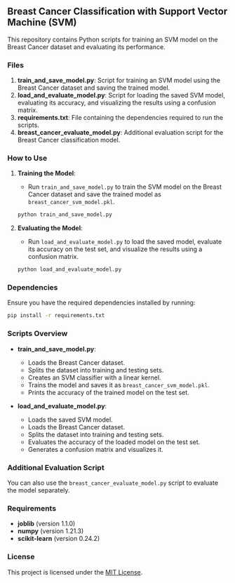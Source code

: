 ## Breast Cancer Classification with Support Vector Machine (SVM)

This repository contains Python scripts for training an SVM model on the Breast Cancer dataset and evaluating its performance.

### Files

1. **train_and_save_model.py**: Script for training an SVM model using the Breast Cancer dataset and saving the trained model.
2. **load_and_evaluate_model.py**: Script for loading the saved SVM model, evaluating its accuracy, and visualizing the results using a confusion matrix.
3. **requirements.txt**: File containing the dependencies required to run the scripts.
4. **breast_cancer_evaluate_model.py**: Additional evaluation script for the Breast Cancer classification model.

### How to Use

1. **Training the Model**:
   - Run `train_and_save_model.py` to train the SVM model on the Breast Cancer dataset and save the trained model as `breast_cancer_svm_model.pkl`.
   ```bash
   python train_and_save_model.py
   ```

2. **Evaluating the Model**:
   - Run `load_and_evaluate_model.py` to load the saved model, evaluate its accuracy on the test set, and visualize the results using a confusion matrix.
   ```bash
   python load_and_evaluate_model.py
   ```

### Dependencies

Ensure you have the required dependencies installed by running:
```bash
pip install -r requirements.txt
```

### Scripts Overview

- **train_and_save_model.py**:
  - Loads the Breast Cancer dataset.
  - Splits the dataset into training and testing sets.
  - Creates an SVM classifier with a linear kernel.
  - Trains the model and saves it as `breast_cancer_svm_model.pkl`.
  - Prints the accuracy of the trained model on the test set.
  
- **load_and_evaluate_model.py**:
  - Loads the saved SVM model.
  - Loads the Breast Cancer dataset.
  - Splits the dataset into training and testing sets.
  - Evaluates the accuracy of the loaded model on the test set.
  - Generates a confusion matrix and visualizes it.
  
### Additional Evaluation Script

You can also use the `breast_cancer_evaluate_model.py` script to evaluate the model separately.

### Requirements

- **joblib** (version 1.1.0)
- **numpy** (version 1.21.3)
- **scikit-learn** (version 0.24.2)

### License

This project is licensed under the [MIT License](LICENSE).
